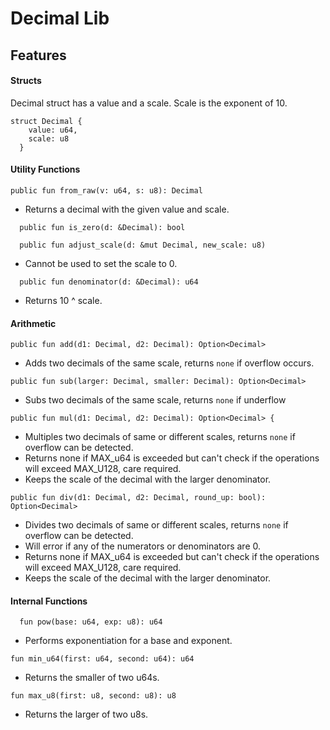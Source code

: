# Decimal Lib

## Features

#### Structs
Decimal struct has a value and a scale. Scale is the exponent of 10.
```
struct Decimal {
    value: u64,
    scale: u8
  }
``` 
#### Utility Functions
```move
public fun from_raw(v: u64, s: u8): Decimal 
```
- Returns a decimal with the given value and scale.
```move
  public fun is_zero(d: &Decimal): bool 
```
```move
  public fun adjust_scale(d: &mut Decimal, new_scale: u8)
```
- Cannot be used to set the scale to 0.

```move
  public fun denominator(d: &Decimal): u64
```
 - Returns 10 ^ scale.

#### Arithmetic
```move
public fun add(d1: Decimal, d2: Decimal): Option<Decimal>
```
  - Adds two decimals of the same scale, returns `none` if overflow occurs.

  ```move
  public fun sub(larger: Decimal, smaller: Decimal): Option<Decimal> 
  ```
  - Subs two decimals of the same scale, returns `none` if underflow


```move
public fun mul(d1: Decimal, d2: Decimal): Option<Decimal> {
```
  - Multiples two decimals of same or different scales, returns `none` if overflow can be detected.
  - Returns none if MAX_u64 is exceeded but can't check if the operations will exceed MAX_U128, care required.
  - Keeps the scale of the decimal with the larger denominator.

```move
public fun div(d1: Decimal, d2: Decimal, round_up: bool): Option<Decimal> 
```
  - Divides two decimals of same or different scales, returns `none` if overflow can be detected.
  - Will error if any of the numerators or denominators are 0.
  - Returns none if MAX_u64 is exceeded but can't check if the operations will exceed MAX_U128, care required.
  - Keeps the scale of the decimal with the larger denominator.


#### Internal Functions

```move
  fun pow(base: u64, exp: u8): u64 
```
- Performs exponentiation for a base and exponent.

```move
fun min_u64(first: u64, second: u64): u64 
```
- Returns the smaller of two u64s.

```move
fun max_u8(first: u8, second: u8): u8 
```
- Returns the larger of two u8s.

